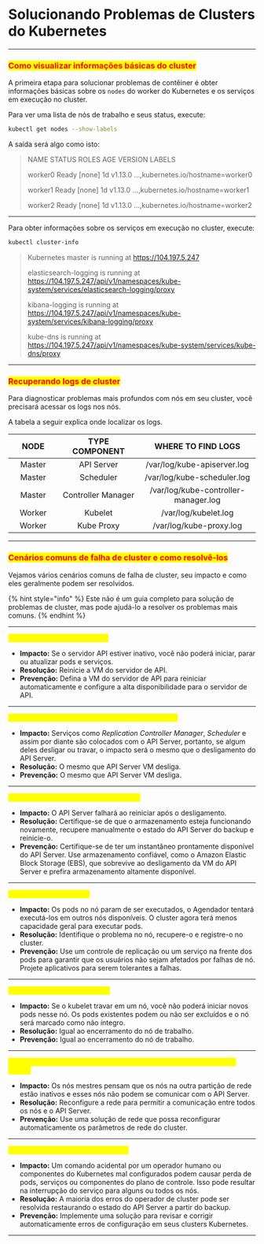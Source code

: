 # Solucionando Problemas de Clusters do Kubernetes

***

### <mark style="color:red;">Como visualizar informações básicas do cluster</mark>

A primeira etapa para solucionar problemas de contêiner é obter informações básicas sobre os `nodes` do worker do Kubernetes e os serviços em execução no cluster.

Para ver uma lista de nós de trabalho e seus status, execute:

```bash
kubectl get nodes --show-labels
```

A saída será algo como isto:

> NAME         STATUS    ROLES        AGE     VERSION         LABELS
>
> worker0      Ready       \[none]        1d         v1.13.0           ...,kubernetes.io/hostname=worker0
>
> worker1       Ready       \[none]        1d         v1.13.0            ...,kubernetes.io/hostname=worker1
>
> worker2       Ready      \[none]        1d          v1.13.0           ...,kubernetes.io/hostname=worker2

***

Para obter informações sobre os serviços em execução no cluster, execute:

```bash
kubectl cluster-info
```

> Kubernetes master is running at https://104.197.5.247
>
> elasticsearch-logging is running at https://104.197.5.247/api/v1/namespaces/kube-system/services/elasticsearch-logging/proxy
>
> kibana-logging is running at https://104.197.5.247/api/v1/namespaces/kube-system/services/kibana-logging/proxy
>
> kube-dns is running at https://104.197.5.247/api/v1/namespaces/kube-system/services/kube-dns/proxy

***

### <mark style="color:red;">**Recuperando logs de cluster**</mark>

Para diagnosticar problemas mais profundos com nós em seu cluster, você precisará acessar os logs nos nós.&#x20;

A tabela a seguir explica onde localizar os logs.

<table><thead><tr><th width="146" align="center">NODE</th><th width="232" align="center">TYPE COMPONENT</th><th width="368" align="center">WHERE TO FIND LOGS</th></tr></thead><tbody><tr><td align="center">Master</td><td align="center">API Server</td><td align="center">/var/log/kube-apiserver.log</td></tr><tr><td align="center">Master</td><td align="center">Scheduler</td><td align="center">/var/log/kube-scheduler.log</td></tr><tr><td align="center">Master</td><td align="center">Controller Manager</td><td align="center">/var/log/kube-controller-manager.log</td></tr><tr><td align="center">Worker</td><td align="center">Kubelet </td><td align="center">/var/log/kubelet.log</td></tr><tr><td align="center">Worker </td><td align="center">Kube Proxy</td><td align="center">/var/log/kube-proxy.log</td></tr></tbody></table>

***

### <mark style="color:red;">**Cenários comuns de falha de cluster e como resolvê-los**</mark>

Vejamos vários cenários comuns de falha de cluster, seu impacto e como eles geralmente podem ser resolvidos.&#x20;

{% hint style="info" %}
Este não é um guia completo para solução de problemas de cluster, mas pode ajudá-lo a resolver os problemas mais comuns.
{% endhint %}

***

<mark style="color:yellow;">API Server VM desliga ou falha</mark>

* **Impacto:** Se o servidor API estiver inativo, você não poderá iniciar, parar ou atualizar pods e serviços.
* **Resolução:** Reinicie a VM do servidor de API.
* **Prevenção:** Defina a VM do servidor de API para reiniciar automaticamente e configure a alta disponibilidade para o servidor de API.

***

<mark style="color:yellow;">O serviço do plano de controle é encerrado ou trava</mark>

* **Impacto:** Serviços como _Replication Controller Manager_, _Scheduler_ e assim por diante são colocados com o API Server, portanto, se algum deles desligar ou travar, o impacto será o mesmo que o desligamento do API Server.
* **Resolução:** O mesmo que API Server VM desliga.
* **Prevenção:** O mesmo que API Server VM desliga.

***

<mark style="color:yellow;">Armazenamento do servidor API perdido</mark>

* **Impacto:** O API Server falhará ao reiniciar após o desligamento.
* **Resolução:** Certifique-se de que o armazenamento esteja funcionando novamente, recupere manualmente o estado do API Server do backup e reinicie-o.
* **Prevenção:** Certifique-se de ter um instantâneo prontamente disponível do API Server. Use armazenamento confiável, como o Amazon Elastic Block Storage (EBS), que sobrevive ao desligamento da VM do API Server e prefira armazenamento altamente disponível.

***

<mark style="color:yellow;">Nó de trabalho desligado</mark>

* **Impacto:** Os pods no nó param de ser executados, o Agendador tentará executá-los em outros nós disponíveis. O cluster agora terá menos capacidade geral para executar pods.
* **Resolução:** Identifique o problema no nó, recupere-o e registre-o no cluster.
* **Prevenção:** Use um controle de replicação ou um serviço na frente dos pods para garantir que os usuários não sejam afetados por falhas de nó. Projete aplicativos para serem tolerantes a falhas.

***

<mark style="color:yellow;">Mau funcionamento do Kubelet</mark>

* **Impacto:** Se o kubelet travar em um nó, você não poderá iniciar novos pods nesse nó. Os pods existentes podem ou não ser excluídos e o nó será marcado como não íntegro.
* **Resolução:** Igual ao encerramento do nó de trabalho.
* **Prevenção:** Igual ao encerramento do nó de trabalho.

***

<mark style="color:yellow;">Particionamento de rede não planejado Desconectando alguns nós do mestre</mark>

* **Impacto:** Os nós mestres pensam que os nós na outra partição de rede estão inativos e esses nós não podem se comunicar com o API Server.
* **Resolução:** Reconfigure a rede para permitir a comunicação entre todos os nós e o API Server.
* **Prevenção:** Use uma solução de rede que possa reconfigurar automaticamente os parâmetros de rede do cluster.

***

<mark style="color:yellow;">Erro humano por operador de cluster</mark>

* **Impacto:** Um comando acidental por um operador humano ou componentes do Kubernetes mal configurados podem causar perda de pods, serviços ou componentes do plano de controle. Isso pode resultar na interrupção do serviço para alguns ou todos os nós.
* **Resolução:** A maioria dos erros do operador de cluster pode ser resolvida restaurando o estado do API Server a partir do backup.
* **Prevenção:** Implemente uma solução para revisar e corrigir automaticamente erros de configuração em seus clusters Kubernetes.

***
